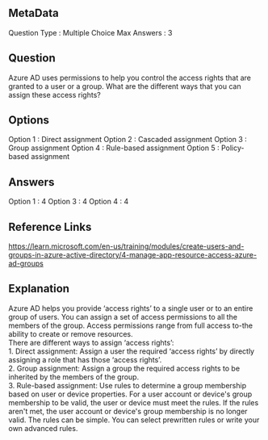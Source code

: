 ## MetaData 
Question Type : Multiple Choice
Max Answers : 3

## Question 
Azure AD uses permissions to help you control the access rights that are granted to a user or a group. What are the different ways that you can assign these access rights? 

## Options 
Option 1 : Direct assignment
Option 2 : Cascaded assignment
Option 3 : Group assignment
Option 4 : Rule-based assignment
Option 5 : Policy-based assignment

## Answers 
Option 1 : 4
Option 3 : 4
Option 4 : 4

## Reference Links 
https://learn.microsoft.com/en-us/training/modules/create-users-and-groups-in-azure-active-directory/4-manage-app-resource-access-azure-ad-groups  

## Explanation 
Azure AD helps you provide ‘access rights’ to a single user or to an entire group of users. You can assign a set of access permissions to all the members of the group. Access permissions range from full access to-the ability to create or remove resources.<br> There are different ways to assign ‘access rights’:<br>1. Direct assignment: Assign a user the required ‘access rights’ by directly assigning a role that has those ‘access rights’.<br>2. Group assignment: Assign a group the required access rights to be inherited by the members of the group.<br>3. Rule-based assignment: Use rules to determine a group membership based on user or device properties. For a user account or device's group membership to be valid, the user or device must meet the rules. If the rules aren't met, the user account or device's group membership is no longer valid. The rules can be simple. You can select prewritten rules or write your own advanced rules. 